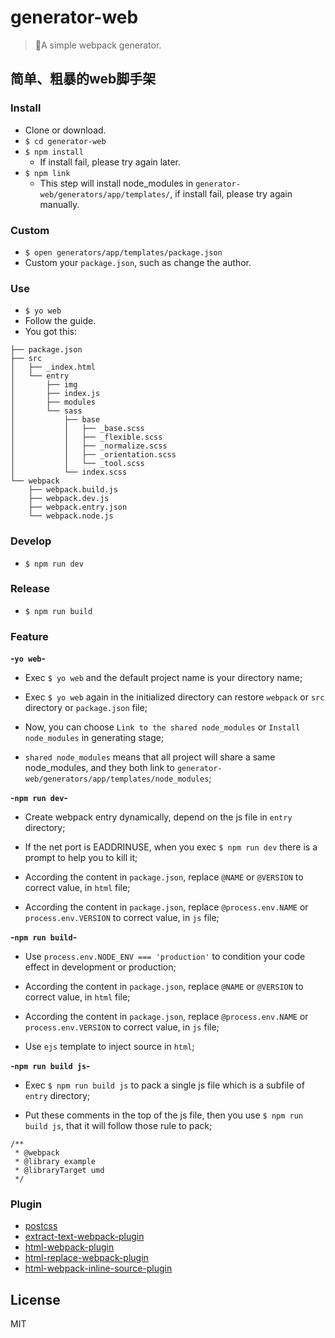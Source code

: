 # generator-web

> 🎉A simple webpack generator.

## 简单、粗暴的web脚手架

### Install

* Clone or download.
* `$ cd generator-web`
* `$ npm install`
    * If install fail, please try again later.
* `$ npm link`
    * This step will install node_modules in `generator-web/generators/app/templates/`, if install fail, please try again manually.

### Custom

* `$ open generators/app/templates/package.json`
* Custom your `package.json`, such as change the author.

### Use

* `$ yo web`
* Follow the guide.
* You got this:

```
├── package.json
├── src
│   ├── _index.html
│   └── entry
│       ├── img
│       ├── index.js
│       ├── modules
│       └── sass
│           ├── base
│           │   ├── _base.scss
│           │   ├── _flexible.scss
│           │   ├── _normalize.scss
│           │   ├── _orientation.scss
│           │   └── _tool.scss
│           └── index.scss
└── webpack
    ├── webpack.build.js
    ├── webpack.dev.js
    ├── webpack.entry.json
    └── webpack.node.js
```

### Develop

* `$ npm run dev`

### Release

* `$ npm run build`

### Feature

**-`yo web`-**

* Exec `$ yo web` and the default project name is your directory name;

* Exec `$ yo web` again in the initialized directory can restore `webpack` or `src` directory or `package.json` file;

* Now, you can choose `Link to the shared node_modules` or `Install node_modules` in generating stage;

* `shared node_modules` means that all project will share a same node_modules, and they both link to `generator-web/generators/app/templates/node_modules`;

**-`npm run dev`-**

* Create webpack entry dynamically, depend on the js file in `entry` directory;

* If the net port is EADDRINUSE, when you exec `$ npm run dev` there is a prompt to help you to kill it;

* According the content in `package.json`, replace `@NAME` or `@VERSION` to correct value, in `html` file;

* According the content in `package.json`, replace `@process.env.NAME` or `process.env.VERSION` to correct value, in `js` file;

**-`npm run build`-**

* Use `process.env.NODE_ENV === 'production'` to condition your code effect in development or production;

* According the content in `package.json`, replace `@NAME` or `@VERSION` to correct value, in `html` file;

* According the content in `package.json`, replace `@process.env.NAME` or `process.env.VERSION` to correct value, in `js` file;

* Use `ejs` template to inject source in `html`;

**-`npm run build js`-**

* Exec `$ npm run build js` to pack a single js file which is a subfile of `entry` directory;

* Put these comments in the top of the js file, then you use `$ npm run build js`, that it will follow those rule to pack;
```
/**
 * @webpack
 * @library example
 * @libraryTarget umd
 */
```

### Plugin

* [postcss](https://github.com/postcss/postcss)
* [extract-text-webpack-plugin](https://github.com/webpack/extract-text-webpack-plugin)
* [html-webpack-plugin](https://github.com/ampedandwired/html-webpack-plugin)
* [html-replace-webpack-plugin](https://github.com/iminif/html-replace-webpack-plugin)
* [html-webpack-inline-source-plugin](https://github.com/DustinJackson/html-webpack-inline-source-plugin)

## License

MIT
